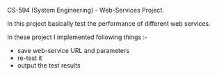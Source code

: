 CS-594 (System Engineering) - Web-Services Project.

In this project basically test the performance of different web services.

In these project I implemented following things :- 

  - save web-service URL and parameters
  - re-test it
  - output the test results
